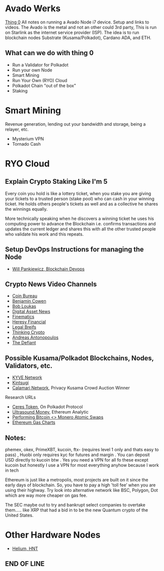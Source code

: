 # Avado Werks
[Thing 0](https://ava.do/avado-i7)
All notes on running a Avado Node i7 device.  Setup and links to videos.  The Avado is the metal
 and not an other could 3rd party, This is run on Starlink as the internet service provider (ISP). 
 The idea is to run blockchain nodes Substrate (Kusama/Polkadot), Cardano ADA, and ETH.
 
 ## What can we do with thing 0
 - Run a Validator for Polkadot
 - Run your own Node
 - Smart Mining
 - Run Your Own (RYO) Cloud
 - Polkadot Chain "out of the box"
 - Staking

# Smart Mining
Revenue generation, lending out your bandwidth and storage, being a relayer, etc.
- Mysterium VPN
- Tornado Cash

# RYO Cloud





## Explain Crypto Staking Like I'm 5

Every coin you hold is like a lottery ticket, when you stake you are giving your tickets to a trusted person (stake pool) who can cash in your winning ticket. He holds others people's tickets as well and as a collective he shares the winnings equally.

More technically speaking when he discovers a winning ticket he uses his computing power to advance the Blockchain i.e. confirms transactions and updates the current ledger and shares this with all the other trusted people who validate his work and this repeats.

## Setup DevOps Instructions for managing the Node
- [Will Pankiewicz, Blockchain Devops](https://hackmd.io/@nlWRE-3fQzmUnPRDIXb2Ag/SJvW0uCYv#/1)


## Crypto News Video Channels
- [Coin Bureau](https://www.coinbureau.com/)
- [Benjamin Cowen](https://www.youtube.com/channel/UCRvqjQPSeaWn-uEx-w0XOIg/featured)
- [Bob Loukas](https://www.youtube.com/channel/UC0zGwzu0zzCImC1BwPuWyXQ/featured)
- [Digital Asset News](https://www.youtube.com/c/DigitalAssetNewsDAN/featured)
- [Finematics](https://www.youtube.com/c/Finematics/featured)
- [Heresy Financial](https://www.youtube.com/c/HeresyFinancial/featured)
- [Legal Breifs](https://www.youtube.com/c/LegalBriefs/featured)
- [Thinking Crypto](https://www.youtube.com/c/AnthonyEdward/featured)
- [Andreas Antonopoulos](https://www.youtube.com/c/aantonop/featured)
- [The Defiant](https://www.youtube.com/c/TheDefiant/featured)





## Possible Kusama/Polkadot Blockchains, Nodes, Validators, etc.
- [KYVE Network](https://github.com/KYVENetwork/kyve)
- [Kintsugi]()
- [Calamari Network](https://calamari.network/), Privacy Kusama Crowd Auction Winner

Research URLs
- [Ceres Token](https://cerestoken.io/), On Polkadot Protocol
- [Ultrasound Money](https://ultrasound.money/), Ethereum Analytic
- [Performing Bitcoin <> Monero Atomic Swaps](https://sethforprivacy.com/guides/bitcoin-monero-atomic-swaps/)
- [Ethereum Gas Charts](https://ethereumprice.org/gas/)



## Notes:
phemex, okex, PrimeXBT, kucoin, ftx- (requires level 1 only and thats easy to pass) , Huobi only requires kyc for futures and margin . You can deposit USD directly to kucoin btw . Yes you need a VPN for all fo these except kucoin but honestly I use a VPN for most everything anyhow because I work in tech

Ethereum is just like a metropolis, most projects are built on it since the early days of blockchain. So, you have to pay a high 'toll fee’ when you are using their highway. Try look into alternative network like BSC, Polygon, Dot which are way more cheaper on gas fee.


The SEC maybe out to try and bankrupt select companies to overtake them..... like XRP that had a bid in to be the new Quantum crypto of the United States.

# Other Hardware Nodes
- [Helium, HNT ](https://bob-catminer.com/)

## END OF LINE
